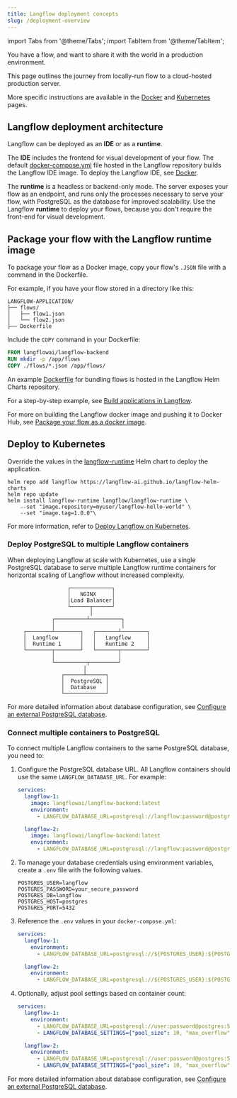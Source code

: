 ```yaml
---
title: Langflow deployment concepts
slug: /deployment-overview
---
```


import Tabs from '@theme/Tabs';
import TabItem from '@theme/TabItem';

You have a flow, and want to share it with the world in a production environment.

This page outlines the journey from locally-run flow to a cloud-hosted production server.

More specific instructions are available in the [Docker](/deployment-docker) and [Kubernetes](/deployment-kubernetes) pages.

## Langflow deployment architecture

Langflow can be deployed as an **IDE** or as a **runtime**.

The **IDE** includes the frontend for visual development of your flow. The default [docker-compose.yml](https://github.com/langflow-ai/langflow/blob/main/docker_example/docker-compose.yml) file hosted in the Langflow repository builds the Langflow IDE image. To deploy the Langflow IDE, see [Docker](/deployment-docker).

The **runtime** is a headless or backend-only mode. The server exposes your flow as an endpoint, and runs only the processes necessary to serve your flow, with PostgreSQL as the database for improved scalability. Use the Langflow **runtime** to deploy your flows, because you don't require the front-end for visual development.

## Package your flow with the Langflow runtime image

To package your flow as a Docker image, copy your flow's `.JSON` file with a command in the Dockerfile.

For example, if you have your flow stored in a directory like this:

```text
LANGFLOW-APPLICATION/
├── flows/
│   ├── flow1.json
│   └── flow2.json
├── Dockerfile
```

Include the `COPY` command in your Dockerfile:

```dockerfile
FROM langflowai/langflow-backend
RUN mkdir -p /app/flows
COPY ./flows/*.json /app/flows/
```

An example [Dockerfile](https://github.com/langflow-ai/langflow-helm-charts/blob/main/examples/langflow-runtime/docker/Dockerfile) for bundling flows is hosted in the Langflow Helm Charts repository.

For a step-by-step example, see [Build applications in Langflow](/platform-build-application).

For more on building the Langflow docker image and pushing it to Docker Hub, see [Package your flow as a docker image](/deployment-docker#package-your-flow-as-a-docker-image).

## Deploy to Kubernetes

Override the values in the [langflow-runtime](https://github.com/langflow-ai/langflow-helm-charts/blob/main/charts/langflow-runtime/Chart.yaml) Helm chart to deploy the application.

```text
helm repo add langflow https://langflow-ai.github.io/langflow-helm-charts
helm repo update
helm install langflow-runtime langflow/langflow-runtime \
    --set "image.repository=myuser/langflow-hello-world" \
    --set "image.tag=1.0.0"\
```

For more information, refer to [Deploy Langflow on Kubernetes](/deployment-kubernetes).

### Deploy PostgreSQL to multiple Langflow containers

When deploying Langflow at scale with Kubernetes, use a single PostgreSQL database to serve multiple Langflow runtime containers for horizontal scaling of Langflow without increased complexity.

```text
                   ┌─────────────┐
                   │   NGINX     │
                   │Load Balancer│
                   └──────┬──────┘
                          │
              ┌──────────┴──────────┐
              │                     │
     ┌────────┴────────┐   ┌───────┴────────┐
     │  Langflow       │   │   Langflow     │
     │  Runtime 1      │   │   Runtime 2    │
     └────────┬────────┘   └───────┬────────┘
              │                    │
              └──────────┬─────────┘
                        │
                 ┌──────┴──────┐
                 │  PostgreSQL │
                 │  Database   │
                 └─────────────┘
```

For more detailed information about database configuration, see [Configure an external PostgreSQL database](/configuration-custom-database).

### Connect multiple containers to PostgreSQL

To connect multiple Langflow containers to the same PostgreSQL database, you need to:

1. Configure the PostgreSQL database URL.
All Langflow containers should use the same `LANGFLOW_DATABASE_URL`. For example:
   ```yaml
   services:
     langflow-1:
       image: langflowai/langflow-backend:latest
       environment:
         - LANGFLOW_DATABASE_URL=postgresql://langflow:password@postgres:5432/langflow

     langflow-2:
       image: langflowai/langflow-backend:latest
       environment:
         - LANGFLOW_DATABASE_URL=postgresql://langflow:password@postgres:5432/langflow
   ```

2. To manage your database credentials using environment variables, create a `.env` file with the following values.
   ```plaintext
   POSTGRES_USER=langflow
   POSTGRES_PASSWORD=your_secure_password
   POSTGRES_DB=langflow
   POSTGRES_HOST=postgres
   POSTGRES_PORT=5432
   ```

3. Reference the `.env` values in your `docker-compose.yml`:
   ```yaml
   services:
     langflow-1:
       environment:
         - LANGFLOW_DATABASE_URL=postgresql://${POSTGRES_USER}:${POSTGRES_PASSWORD}@${POSTGRES_HOST}:${POSTGRES_PORT}/${POSTGRES_DB}

     langflow-2:
       environment:
         - LANGFLOW_DATABASE_URL=postgresql://${POSTGRES_USER}:${POSTGRES_PASSWORD}@${POSTGRES_HOST}:${POSTGRES_PORT}/${POSTGRES_DB}
   ```
4. Optionally, adjust pool settings based on container count:
   ```yaml
   services:
     langflow-1:
       environment:
         - LANGFLOW_DATABASE_URL=postgresql://user:password@postgres:5432/langflow
         - LANGFLOW_DATABASE_SETTINGS={"pool_size": 10, "max_overflow": 15}

     langflow-2:
       environment:
         - LANGFLOW_DATABASE_URL=postgresql://user:password@postgres:5432/langflow
         - LANGFLOW_DATABASE_SETTINGS={"pool_size": 10, "max_overflow": 15}
   ```

For more detailed information about database configuration, see [Configure an external PostgreSQL database](/configuration-custom-database).






